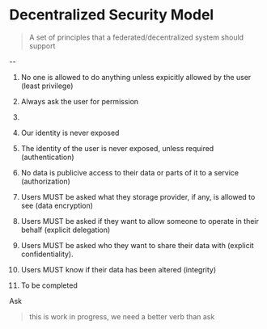 # Decentralized Security Model

> A set of principles that a federated/decentralized system should support

--


1. No one is allowed to do anything unless expicitly allowed by the user (least privilege)
2. Always ask the user for permission
3. 

1. Our identity is never exposed

2. The identity of the user is never exposed, unless required (authentication)
3. No data is publicive access to their data or parts of it to a service (authorization)
4. Users MUST be asked what they storage provider, if any, is allowed to see (data encryption)
5. Users MUST be asked if they want to allow someone to operate in their behalf (explicit delegation)
6. Users MUST be asked who they want to share their data with (explicit confidentiality). 
7. Users MUST know if their data has been altered (integrity)
8. To be completed

Ask

> this is work in progress, we need a better verb than ask
